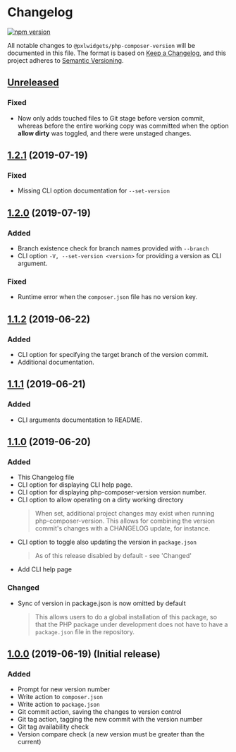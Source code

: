 
# Changelog
[![npm version](https://badge.fury.io/js/%40pxlwidgets%2Fphp-composer-version.svg)](https://badge.fury.io/js/%40pxlwidgets%2Fphp-composer-version)

All notable changes to `@pxlwidgets/php-composer-version` will be documented in this file. The format is based on [Keep a Changelog](https://keepachangelog.com/en/1.0.0/),
and this project adheres to [Semantic Versioning](https://semver.org/spec/v2.0.0.html).

## [Unreleased]

### Fixed
- Now only adds touched files to Git stage before version commit, whereas before
  the entire working copy was committed when the option **allow dirty** was toggled, 
  and there were unstaged changes. 

## [1.2.1] (2019-07-19)

### Fixed
- Missing CLI option documentation for `--set-version`

## [1.2.0] (2019-07-19)

### Added
- Branch existence check for branch names provided with `--branch`
- CLI option `-V, --set-version <version>` for providing a version as CLI argument.

### Fixed
- Runtime error when the `composer.json` file has no version key.

## [1.1.2] (2019-06-22)

### Added
- CLI option for specifying the target branch of the version commit.
- Additional documentation.

## [1.1.1] (2019-06-21)

### Added
- CLI arguments documentation to README.

## [1.1.0] (2019-06-20)

### Added
- This Changelog file  
- CLI option for displaying CLI help page. 
- CLI option for displaying php-composer-version version number. 
- CLI option to allow operating on a dirty working directory
    > When set, additional project changes may exist when running php-composer-version.
    This allows for combining the version commit's changes with a CHANGELOG update, for instance.  
- CLI option to toggle also updating the version in `package.json`
    > As of this release disabled by default - see 'Changed'
- Add CLI help page

### Changed
- Sync of version in package.json is now omitted by default
    > This allows users to do a global installation of this package, so that the PHP package 
under development does not have to have a `package.json` file in the repository.

## [1.0.0] (2019-06-19) (Initial release)

### Added
- Prompt for new version number
- Write action to `composer.json`
- Write action to `package.json`
- Git commit action, saving the changes to version control
- Git tag action, tagging the new commit with the version number
- Git tag availability check
- Version compare check (a new version must be greater than the current)

[Unreleased]: https://github.com/PXLWidgets/php-composer-version/compare/v1.2.1...HEAD
[1.2.1]: https://github.com/PXLWidgets/php-composer-version/compare/v1.2.0...v1.2.1
[1.2.0]: https://github.com/PXLWidgets/php-composer-version/compare/v1.1.2...v1.2.0
[1.1.2]: https://github.com/PXLWidgets/php-composer-version/compare/v1.1.1...v1.1.2
[1.1.1]: https://github.com/PXLWidgets/php-composer-version/compare/v1.1.0...v1.1.1
[1.1.0]: https://github.com/PXLWidgets/php-composer-version/compare/v1.0.0...v1.1.0
[1.0.0]: https://github.com/PXLWidgets/php-composer-version/tree/v1.0.0
